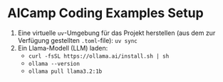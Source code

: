 # AICamp Coding Examples Setup

1. Eine virtuelle `uv`-Umgebung für das Projekt herstellen (aus dem zur Verfügung
   gestellten `.toml`-file):
   `uv sync`
2. Ein Llama-Modell (LLM) laden:
   - `curl -fsSL https://ollama.ai/install.sh | sh`
   - `ollama --version`
   - `ollama pull llama3.2:1b`
